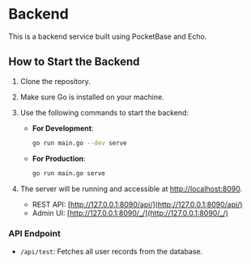 # Backend

This is a backend service built using PocketBase and Echo.

## How to Start the Backend

1. Clone the repository.
2. Make sure Go is installed on your machine.
3. Use the following commands to start the backend:

   - **For Development**:

     ```sh
     go run main.go --dev serve
     ```

   - **For Production**:

     ```sh
     go run main.go serve
     ```

4. The server will be running and accessible at [http://localhost:8090](http://localhost:8090).
   - REST API: [http://127.0.0.1:8090/api/](http://127.0.0.1:8090/api/)
   - Admin UI: [http://127.0.0.1:8090/_/](http://127.0.0.1:8090/_/)

### API Endpoint
- `/api/test`: Fetches all user records from the database.